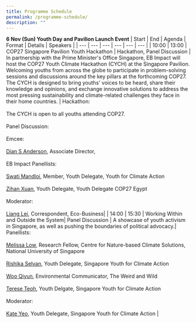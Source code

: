 ```yaml
---
title: Programme Schedule
permalink: /programme-schedule/
description: ""
---
```

**6 Nov (Sun) Youth Day and Pavilion Launch Event**
| Start | End | Agenda | Format | Details | Speakers |
| --- | --- | --- | --- | --- | --- |
| 10:00 | 13:00 | COP27 Singapore Pavilion Youth Hackathon | Hackathon, Panel Discussion | In partnership with the Prime Minister's Office Singapore, EB Impact will host the COP27 Youth Climate Hackathon (CYCH) at the Singapore Pavilion. Welcoming youths from across the globe to participate in problem-solving sessions and discussions around the key pillars at the forthcoming COP27. The CYCH is designed to bring youths' voices to be heard, share their knowledge and opinions, and exchange innovative solutions to address the most pressing sustainability and climate-related challenges they face in their home countries. | Hackathon: <br> <br> The CYCH is open to all youths attending COP27. <br> <br>Panel Discussion: <br><br> Emcee: <br><br> [Dian S Anderson](https://www.cop-pavilion.gov.sg/Site/PartnerProgrammes), Associate Director, <br><br> EB Impact Panellists: <br><br> [Swati Mandloi](https://www.cop-pavilion.gov.sg/Site/PartnerProgrammes), Member, Youth Delegate, Youth for Climate Action <br><br> [Zihan Xuan](https://www.cop-pavilion.gov.sg/Site/PartnerProgrammes), Youth Delegate, Youth Delegate COP27 Egypt <br><br> Moderator: <br><br> [Liang Lei](https://www.cop-pavilion.gov.sg/Site/PartnerProgrammes), Correspondent, Eco-Business|
| 14:00 | 15:30 | Working Within and Outside the System| Panel Discussion | A showcase of youth activism in Singapore, as well as pushing the boundaries of political advocacy.| Panellists:<br><br> [Melissa Low](https://www.cop-pavilion.gov.sg/Site/PartnerProgrammes), Research Fellow, Centre for Nature-based Climate Solutions, National University of Singapore <br><br> [Rishika Selvan](https://www.cop-pavilion.gov.sg/Site/PartnerProgrammes), Youth Delegate, Singapore Youth for Climate Action <br><br> [Woo Qiyun](https://www.cop-pavilion.gov.sg/Site/PartnerProgrammes), Environmental Communicator, The Weird and Wild<br><br> [Terese Teoh](https://www.cop-pavilion.gov.sg/Site/PartnerProgrammes), Youth Delgate, Singapore Youth for Climate Action <br><br>Moderator:<br><br>[Kate Yeo](https://www.cop-pavilion.gov.sg/Site/PartnerProgrammes), Youth Delegate, Singapore Youth for Climate Action
|